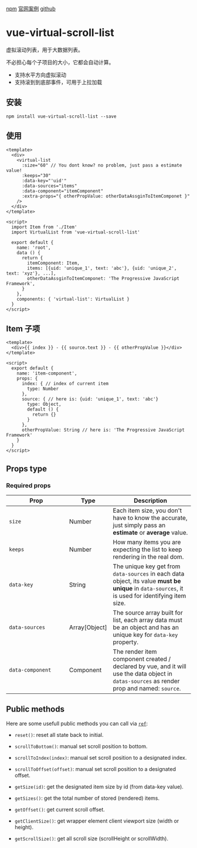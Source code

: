 [npm](https://www.npmjs.com/package/vue-virtual-scroll-list)
[官网案例](https://tangbc.github.io/vue-virtual-scroll-list/#/)
[github](https://github.com/tangbc/vue-virtual-scroll-list)

# vue-virtual-scroll-list

虚拟滚动列表，用于大数据列表。

不必担心每个子项目的大小，它都会自动计算。

- 支持水平方向虚拟滚动
- 支持滚到到底部事件，可用于上拉加载


## 安装
```
npm install vue-virtual-scroll-list --save
```

## 使用
```
<template>
  <div>
    <virtual-list
      :size="60" // You dont know? no problem, just pass a estimate value!
      :keeps="30"
      :data-key="'uid'"
      :data-sources="items"
      :data-component="itemComponent"
      :extra-props="{ otherPropValue: otherDataAssginToItemComponet }"
    />
  </div>
</template>
 
<script>
  import Item from './Item'
  import VirtualList from 'vue-virtual-scroll-list'
 
  export default {
    name: 'root',
    data () {
      return {
        itemComponent: Item,
        items: [{uid: 'unique_1', text: 'abc'}, {uid: 'unique_2', text: 'xyz'}, ...],
        otherDataAssginToItemComponet: 'The Progressive JavaScript Framework',
      }
    },
    components: { 'virtual-list': VirtualList }
  }
</script>
```

## Item 子项
```
<template>
  <div>{{ index }} - {{ source.text }} - {{ otherPropValue }}</div>
</template>
 
<script>
  export default {
    name: 'item-component',
    props: {
      index: { // index of current item
        type: Number
      },
      source: { // here is: {uid: 'unique_1', text: 'abc'}
        type: Object,
        default () {
          return {}
        }
      },
      otherPropValue: String // here is: 'The Progressive JavaScript Framework'
    }
  }
</script>
```



## Props type

### Required props

| **&nbsp;&nbsp;&nbsp;&nbsp;&nbsp;&nbsp;&nbsp;&nbsp;&nbsp;&nbsp;&nbsp;&nbsp;&nbsp;Prop&nbsp;&nbsp;&nbsp;&nbsp;&nbsp;&nbsp;&nbsp;&nbsp;&nbsp;&nbsp;&nbsp;&nbsp;&nbsp;** | **Type**  | **Description**                                                                                                                              |
|------------------|---------------|---------------------------------------------------------------------------------------------------------------------------------------------------|
| `size`           | Number        | Each item size, you don't have to know the accurate, just simply pass an **estimate** or **average** value.                                     |
| `keeps`          | Number        | How many items you are expecting the list to keep rendering in the real dom.                                                                      |
| `data-key`       | String        | The unique key get from `data-sources` in each data object, its value **must be unique** in `data-sources`, it is used for identifying item size. |
| `data-sources`   | Array[Object] | The source array built for list, each array data must be an object and has an unique key for `data-key` property.                                 |
| `data-component` | Component     | The render item component created / declared by vue, and it will use the data object in `datas-sources` as render prop and named: `source`. 
  
	 
	 
## Public methods

Here are some usefull public methods you can call via [`ref`](https://vuejs.org/v2/guide/components-edge-cases.html#Accessing-Child-Component-Instances-amp-Child-Elements):

* `reset()`: reset all state back to initial.

* `scrollToBottom()`: manual set scroll position to bottom.

* `scrollToIndex(index)`: manual set scroll position to a designated index.

* `scrollToOffset(offset)`: manual set scroll position to a designated offset.

* `getSize(id)`: get the designated item size by id (from data-key value).

* `getSizes()`: get the total number of stored (rendered) items.

* `getOffset()`: get current scroll offset.

* `getClientSize()`: get wrapper element client viewport size (width or height).

* `getScrollSize()`: get all scroll size (scrollHeight or scrollWidth).